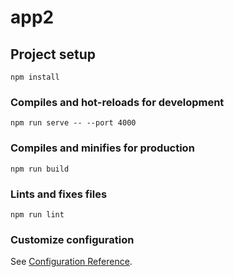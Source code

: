 # app2

## Project setup
```
npm install
```

### Compiles and hot-reloads for development
```
npm run serve -- --port 4000
```

### Compiles and minifies for production
```
npm run build
```

### Lints and fixes files
```
npm run lint
```

### Customize configuration
See [Configuration Reference](https://cli.vuejs.org/config/).
